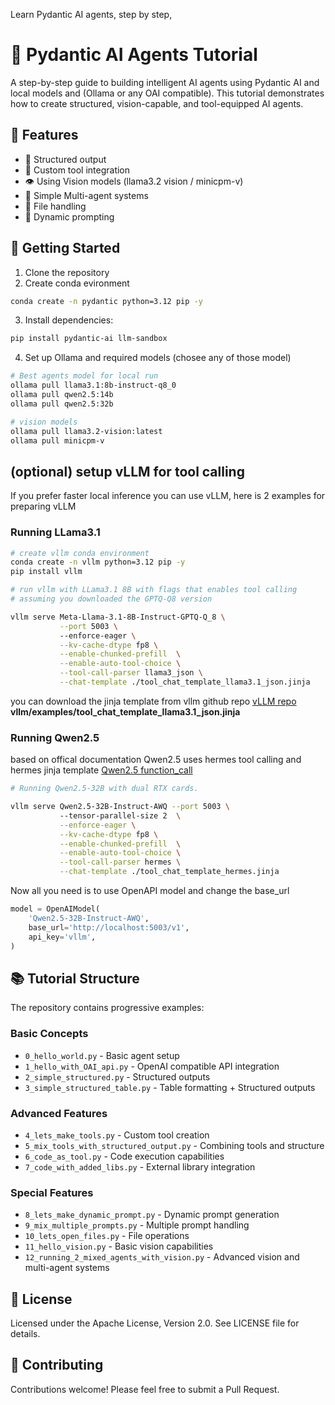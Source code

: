 Learn Pydantic AI agents, step by step,

# 🤖 Pydantic AI Agents Tutorial

A step-by-step guide to building intelligent AI agents using Pydantic AI and local models and (Ollama or any OAI compatible). This tutorial demonstrates how to create structured, vision-capable, and tool-equipped AI agents.

## 🌟 Features

- 📝 Structured output
- 🔧 Custom tool integration
- 👁️ Using Vision models (llama3.2 vision / minicpm-v)
- 🤝 Simple Multi-agent systems
- 📁 File handling
- 🔄 Dynamic prompting

## 🚀 Getting Started

1. Clone the repository
2. Create conda evironment

```bash
conda create -n pydantic python=3.12 pip -y
``` 

3. Install dependencies:

```bash
pip install pydantic-ai llm-sandbox
```
4. Set up Ollama and required models (chosee any of those model)
```bash
# Best agents model for local run
ollama pull llama3.1:8b-instruct-q8_0
ollama pull qwen2.5:14b
ollama pull qwen2.5:32b

# vision models
ollama pull llama3.2-vision:latest
ollama pull minicpm-v
```

## (optional) setup vLLM for tool calling 

If you prefer faster local inference you can use vLLM, here is 2 examples for preparing vLLM 

### Running LLama3.1 
```bash
# create vllm conda environment 
conda create -n vllm python=3.12 pip -y
pip install vllm

# run vllm with LLama3.1 8B with flags that enables tool calling
# assuming you downloaded the GPTQ-Q8 version 

vllm serve Meta-Llama-3.1-8B-Instruct-GPTQ-Q_8 \
           --port 5003 \                                
           --enforce-eager \
           --kv-cache-dtype fp8 \
           --enable-chunked-prefill  \
           --enable-auto-tool-choice \
           --tool-call-parser llama3_json \
           --chat-template ./tool_chat_template_llama3.1_json.jinja
``` 
you can download the jinja template from vllm github repo
[vLLM repo](https://github.com/vllm-project/vllm/)
**vllm/examples/tool_chat_template_llama3.1_json.jinja**

### Running Qwen2.5 
based on offical documentation Qwen2.5 uses hermes tool calling and hermes jinja template 
[Qwen2.5 function_call](https://qwen.readthedocs.io/en/latest/framework/function_call.html)

```bash
# Running Qwen2.5-32B with dual RTX cards. 

vllm serve Qwen2.5-32B-Instruct-AWQ --port 5003 \                                            (vllm)
           --tensor-parallel-size 2  \
           --enforce-eager \
           --kv-cache-dtype fp8 \
           --enable-chunked-prefill  \
           --enable-auto-tool-choice \
           --tool-call-parser hermes \
           --chat-template ./tool_chat_template_hermes.jinja
``` 
Now all you need is to use OpenAPI model and change the base_url 

```python
model = OpenAIModel(
    'Qwen2.5-32B-Instruct-AWQ',
    base_url='http://localhost:5003/v1',
    api_key='vllm',
)
```

## 📚 Tutorial Structure

The repository contains progressive examples:

### Basic Concepts
- `0_hello_world.py` - Basic agent setup
- `1_hello_with_OAI_api.py` - OpenAI compatible API integration
- `2_simple_structured.py` - Structured outputs
- `3_simple_structured_table.py` - Table formatting + Structured outputs

### Advanced Features
- `4_lets_make_tools.py` - Custom tool creation
- `5_mix_tools_with_structured_output.py` - Combining tools and structure
- `6_code_as_tool.py` - Code execution capabilities
- `7_code_with_added_libs.py` - External library integration

### Special Features
- `8_lets_make_dynamic_prompt.py` - Dynamic prompt generation
- `9_mix_multiple_prompts.py` - Multiple prompt handling
- `10_lets_open_files.py` - File operations
- `11_hello_vision.py` - Basic vision capabilities
- `12_running_2_mixed_agents_with_vision.py` - Advanced vision and multi-agent systems

## 📝 License

Licensed under the Apache License, Version 2.0. See LICENSE file for details.

## 🤝 Contributing

Contributions welcome! Please feel free to submit a Pull Request.